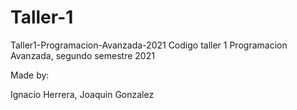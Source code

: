 # Taller-1
Taller1-Programacion-Avanzada-2021
Codigo taller 1 Programacion Avanzada, segundo semestre 2021

Made by:

Ignacio Herrera, Joaquin Gonzalez
